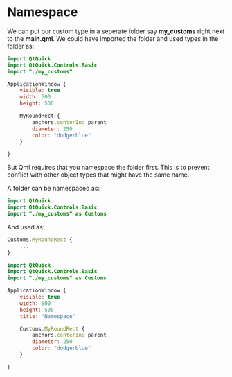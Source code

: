 # Namespace

We can put our custom type in a seperate folder say **my_customs** right next to the **main.qml**. We could have imported the folder and used types in the folder as:

```qml
import QtQuick
import QtQuick.Controls.Basic
import "./my_customs"

ApplicationWindow {
    visible: true
    width: 500
    height: 500

    MyRoundRect {
        anchors.centerIn: parent
        diameter: 250
        color: "dodgerblue"
    }

}
```

But Qml requires that you namespace the folder first. This is to prevent conflict with other object types that might have the same name.

A folder can be namespaced as:

```qml
import QtQuick
import QtQuick.Controls.Basic
import "./my_customs" as Customs
```

And used as:

```qml
Customs.MyRoundRect {
    ...
}
```



```qml
import QtQuick
import QtQuick.Controls.Basic
import "./my_customs" as Customs

ApplicationWindow {
    visible: true
    width: 500
    height: 500
    title: "Namespace"

    Customs.MyRoundRect {
        anchors.centerIn: parent
        diameter: 250
        color: "dodgerblue"
    }

}
```
